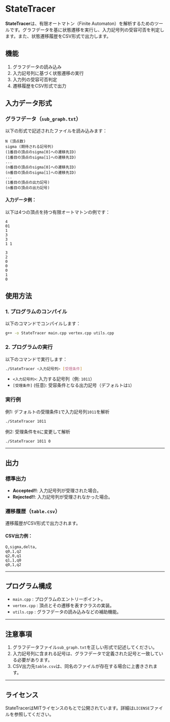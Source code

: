 # StateTracer

**StateTracer**は、有限オートマトン（Finite Automaton）を解析するためのツールです。グラフデータを基に状態遷移を実行し、入力記号列の受容可否を判定します。また、状態遷移履歴をCSV形式で出力します。

## 機能
1. グラフデータの読み込み
2. 入力記号列に基づく状態遷移の実行
3. 入力列の受容可否判定
4. 遷移履歴をCSV形式で出力

## 入力データ形式

### グラフデータ（`sub_graph.txt`）
以下の形式で記述されたファイルを読み込みます：

```
N (頂点数)
sigma (期待される記号列)
(1番目の頂点のsigma[0]への遷移先ID)
(1番目の頂点のsigma[1]への遷移先ID)
...
(n番目の頂点のsigma[0]への遷移先ID)
(n番目の頂点のsigma[1]への遷移先ID)
...
(1番目の頂点の出力記号)
(n番目の頂点の出力記号)
```

#### 入力データ例：
以下は4つの頂点を持つ有限オートマトンの例です：

```
4
01
1
3
3
1 1

3
2
0
0
0
1
0

```

## 使用方法

### 1. プログラムのコンパイル
以下のコマンドでコンパイルします：

```bash
g++ -o StateTracer main.cpp vertex.cpp utils.cpp
```

### 2. プログラムの実行
以下のコマンドで実行します：

```bash
./StateTracer <入力記号列> [受理条件]
```

- `<入力記号列>`: 入力する記号列（例: `1011`）
- `[受理条件]` (任意): 受容条件となる出力記号（デフォルトは`1`）

### 実行例

例1: デフォルトの受理条件`1`で入力記号列`1011`を解析
```bash
./StateTracer 1011
```

例2: 受理条件を`0`に変更して解析
```bash
./StateTracer 1011 0
```

---

## 出力

### 標準出力
- **Accepted!!**: 入力記号列が受理された場合。
- **Rejected!!**: 入力記号列が受理されなかった場合。

### 遷移履歴（`table.csv`）
遷移履歴がCSV形式で出力されます。

#### CSV出力例：
```
Q,sigma,delta,
q0,1,q2
q2,0,q1
q1,1,q0
q0,1,q2
```

---

## プログラム構成
- `main.cpp` : プログラムのエントリーポイント。
- `vertex.cpp` : 頂点とその遷移を表すクラスの実装。
- `utils.cpp` : グラフデータの読み込みなどの補助機能。

---

## 注意事項
1. グラフデータファイル`sub_graph.txt`を正しい形式で記述してください。
2. 入力記号列に含まれる記号は、グラフデータで定義された記号と一致している必要があります。
3. CSV出力先`table.csv`は、同名のファイルが存在する場合に上書きされます。

---

## ライセンス
StateTracerはMITライセンスのもとで公開されています。詳細は`LICENSE`ファイルを参照してください。
